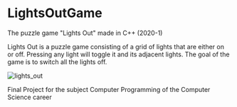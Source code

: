 # LightsOutGame
The puzzle game "Lights Out" made in C++ (2020-1)

Lights Out is a puzzle game consisting of a grid of lights that are either on or off. Pressing any light will toggle it and its adjacent lights. 
The goal of the game is to switch all the lights off.

![lights_out](https://user-images.githubusercontent.com/55818710/209926297-6ea824ba-21d8-4475-891b-5009d7e0510f.png)

Final Project for the subject Computer Programming of the Computer Science career
